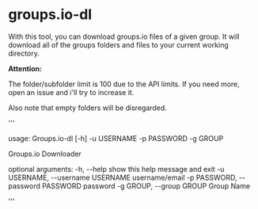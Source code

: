 # groups.io-dl

With this tool, you can download groups.io files of a given group. It will download all of the groups folders and files to your current working directory.

**Attention:** 

The folder/subfolder limit is 100 due to the API limits. If you need more, open an issue and i'll try to increase it.

Also note that empty folders will be disregarded.

'''

usage: Groups.io-dl [-h] -u USERNAME -p PASSWORD -g GROUP

Groups.io Downloader

optional arguments:
  -h, --help            show this help message and exit
  -u USERNAME, --username USERNAME
                        username/email
  -p PASSWORD, --password PASSWORD
                        password
  -g GROUP, --group GROUP
                        Group Name

'''
